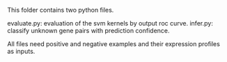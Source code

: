 This folder contains two python files.

evaluate.py: evaluation of the svm kernels by output roc curve.
infer.py: classify unknown gene pairs with prediction confidence.

All files need positive and negative examples and their expression profiles as inputs.
